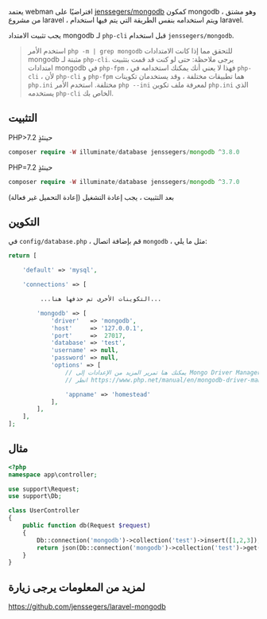 يعتمد webman افتراضيًا على [jenssegers/mongodb](https://github.com/jenssegers/laravel-mongodb) كمكون mongodb ، وهو مشتق من مشروع laravel ، ويتم استخدامه بنفس الطريقة التي يتم فيها استخدام laravel.

يجب تثبيت الامتداد mongodb لـ `php-cli` قبل استخدام `jenssegers/mongodb`.

> استخدم الأمر `php -m | grep mongodb` للتحقق مما إذا كانت الامتدادات mongodb مثبتة لـ `php-cli`. يرجى ملاحظة: حتى لو كنت قد قمت بتثبيت امتدادات mongodb في `php-fpm` ، فهذا لا يعني أنك يمكنك استخدامه في `php-cli` ، لأن `php-cli` و `php-fpm` هما تطبيقات مختلفة ، وقد يستخدمان تكوينات `php.ini` مختلفة. استخدم الأمر `php --ini` لمعرفة ملف تكوين `php.ini` الذي يستخدمه `php-cli` الخاص بك.

## التثبيت

PHP>7.2 حينئذٍ
```php
composer require -W illuminate/database jenssegers/mongodb ^3.8.0
```
PHP=7.2 حينئذٍ
```php
composer require -W illuminate/database jenssegers/mongodb ^3.7.0
```

بعد التثبيت ، يجب إعادة التشغيل (إعادة التحميل غير فعالة)

## التكوين
في `config/database.php` ، قم بإضافة اتصال `mongodb` ، مثل ما يلي:
```php
return [

    'default' => 'mysql',

    'connections' => [

         ...التكوينات الأخرى تم حذفها هنا...

        'mongodb' => [
            'driver'   => 'mongodb',
            'host'     => '127.0.0.1',
            'port'     =>  27017,
            'database' => 'test',
            'username' => null,
            'password' => null,
            'options' => [
                // يمكنك هنا تمرير المزيد من الإعدادات إلى Mongo Driver Manager
                // انظر https://www.php.net/manual/en/mongodb-driver-manager.construct.php في "Uri Options" للحصول على قائمة من المعلمات الكاملة التي يمكنك استخدامها

                'appname' => 'homestead'
            ],
        ],
    ],
];
```

## مثال
```php
<?php
namespace app\controller;

use support\Request;
use support\Db;

class UserController
{
    public function db(Request $request)
    {
        Db::connection('mongodb')->collection('test')->insert([1,2,3]);
        return json(Db::connection('mongodb')->collection('test')->get());
    }
}
```

## لمزيد من المعلومات يرجى زيارة

https://github.com/jenssegers/laravel-mongodb
